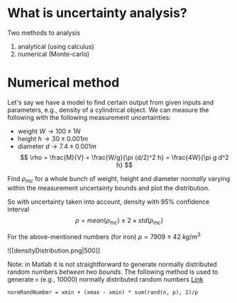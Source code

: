 # What is uncertainty analysis?
Two methods to analysis
1. analytical (using calculus)
2. numerical (Monte-carlo)

# Numerical method
Let's say we have a model to find certain output from given inputs and parameters, e.g., density of a cylindrical object. We can measure the following with the following measurement uncertainties:
- weight $W \rightarrow 100\pm 1N$ 
- height $h \rightarrow 30\pm 0.001m$
- diameter $d \rightarrow 7.4\pm 0.001m$
$$
\rho = \frac{M}{V} = \frac{W/g}{\pi (d/2)^2 h} = \frac{4W}{\pi g d^2 h}
$$

Find $\rho_{mc}$ for a whole bunch of weight, height and diameter *normally* varying within the measurement uncertainty bounds and plot the distribution. 

So with uncertainty taken into account, density with 95% confidence interval
$$
\rho = mean(\rho_{mc})\ \pm\ 2\times std(\rho_{mc})
$$

For the above-mentioned numbers (for iron)
$\rho = 7909\ \pm\ 42\ kg/m^3$

![[densityDistribution.png|500]]

Note: in Matlab it is not straightforward to generate normally distributed random numbers *between two bounds*. The following method is used to generate `n` (e.g., 10000) normally distributed random numbers [Link](https://www.mathworks.com/matlabcentral/answers/395185-normal-distribution-for-a-given-range-of-numbers)

```
normRandNumber = xmin + (xmax - xmin) * sum(rand(n, p), 2)/p
```



